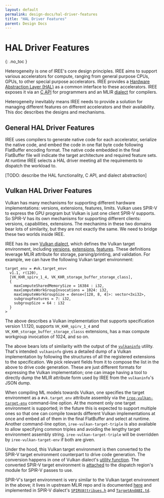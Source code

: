```yaml
---
layout: default
permalink: design-docs/hal-driver-features
title: "HAL Driver Features"
parent: Design Docs
---
```


# HAL Driver Features
{: .no_toc }

Heterogeneity is one of IREE's core design principles. IREE aims to support
various accelerators for compute, ranging from general purpose CPUs, GPUs, to
other special purpose accelerators. IREE provides a
[Hardware Abstraction Layer (HAL)][iree-hal] as a common interface to these
accelerators. IREE exposes it via an [C API][iree-hal-c-api] for programmers and
an MLIR [dialect][iree-hal-dialect] for compilers.

Heterogeneity inevitably means IREE needs to provide a solution for managing
different features on different accelerators and their availability. This doc
describes the designs and mechanisms.

## General HAL Driver Features

IREE uses compilers to generate native code for each accelerator, serialize the
native code, and embed the code in one flat byte code following FlatBuffer
encoding format. The native code embedded in the final FlatBuffer file will
indicate the target architecture and required feature sets. At runtime IREE
selects a HAL driver meeting all the requirements to dispatch the workload to.

[TODO: describe the HAL functionality, C API, and dialect abstraction]

## Vulkan HAL Driver Features

Vulkan has many mechanisms for supporting different hardware implementations:
versions, extensions, features, limits. Vulkan uses SPIR-V to express the GPU
program but Vulkan is just one client SPIR-V supports. So SPIR-V has its own
mechanisms for supporting different clients: versions, capabilities, extensions.
The mechanims in these two domains bear lots of similarity, but they are not
exactly the same. We need to bridge these two worlds inside IREE.

IREE has its own [Vulkan dialect][iree-vulkan-dialect], which defines the Vulkan
target environment, including [versions][iree-vulkan-base-td],
[extensions][iree-vulkan-base-td], [features][iree-vulkan-cap-td]. These
definitions leverage MLIR attribute for storage, parsing/printing, and
validation. For example, we can have the following Vulkan target environment:

```
target_env = #vk.target_env<
  v1.1, r(120),
  [VK_KHR_spirv_1_4, VK_KHR_storage_buffer_storage_class],
  {
    maxComputeSharedMemorySize = 16384 : i32,
    maxComputeWorkGroupInvocations = 1024: i32,
    maxComputeWorkGroupSize = dense<[128, 8, 4]>: vector<3xi32>,
    subgroupFeatures = 7: i32,
    subgroupSize = 64 : i32
  }
>
```

The above describes a Vulkan implementation that supports specification version
1.1.120, supports `VK_KHR_spirv_1_4` and `VK_KHR_storage_buffer_storage_classs`
extensions, has a max compute workgroup invocation of 1024, and so on.

The above bears lots of similarity with the output of the
[`vulkaninfo`][vulkaninfo] utility. That's intended: `vulkaninfo` gives a
detailed dump of a Vulkan implementation by following the structures of all the
registered extensions to the specification. We pick relevant fields from it to
compose the list in the above to drive code generation. These are just different
formats for expressing the Vulkan implementation; one can image having a tool to
directly dump the MLIR attribute form used by IREE from the `vulkaninfo`'s JSON
dump.

When compiling ML models towards Vulkan, one specifies the target environment as
a `#vk.target_env` attribute assembly via the
[`iree-vulkan-target-env`][iree-vulkan-target-env] command-line option. At the
moment only one target environment is supported; in the future this is expected
to support multiple ones so that one can compile towards different Vulkan
implementations at once and embed all of them in the final FlatBuffer and select
at runtime. Another command-line option, `iree-vulkan-target-triple` is also
available to allow specifying common triples and avoiding the lengthy target
environment assembly string. `iree-vulkan-target-triple` will be overridden by
`iree-vulkan-target-env` if both are given.

Under the hood, this Vulkan target environment is then converted to the SPIR-V
target environment counterpart to drive code generation. The conversion happens
in one of Vulkan dialect's [utility function][iree-vulkan-target-conv]. The
converted SPIR-V target environment is [attached][iree-spirv-target-attach] to
the dispatch region's module for SPIR-V passes to use.

SPIR-V's target environment is very similar to the Vulkan target environment in
the above; it lives in upstream MLIR repo and is documented
[here][mlir-spirv-target] and implemented in SPIR-V dialect's
[`SPIRVAttribues.h`][mlir-spirv-attr] and
[`TargetAndABI.td`][mlir-spirv-target-td].

[iree-hal]: https://github.com/google/iree/tree/main/iree/hal
[iree-hal-c-api]: https://github.com/google/iree/blob/main/iree/hal/api.h
[iree-hal-dialect]: https://google.github.io/iree/Dialects/HALDialect
[iree-vulkan-dialect]: https://github.com/google/iree/tree/main/iree/compiler/Dialect/Vulkan
[iree-vulkan-base-td]: https://github.com/google/iree/blob/main/iree/compiler/Dialect/Vulkan/IR/VulkanBase.td
[iree-vulkan-cap-td]: https://github.com/google/iree/blob/main/iree/compiler/Dialect/Vulkan/IR/VulkanAttributes.td
[iree-vulkan-target-env]: https://github.com/google/iree/blob/b4739d704de15029cd671e53e7d7e743f4ca2e35/iree/compiler/Dialect/HAL/Target/VulkanSPIRV/VulkanSPIRVTarget.cpp#L66-L70
[iree-vulkan-target-triple]: https://github.com/google/iree/blob/main/iree/compiler/Dialect/Vulkan/Utils/TargetEnvUtils.cpp
[iree-vulkan-target-conv]: https://github.com/google/iree/blob/b4739d704de15029cd671e53e7d7e743f4ca2e35/iree/compiler/Dialect/Vulkan/Utils/TargetEnvUtils.h#L29-L42
[iree-spirv-target-attach]: https://github.com/google/iree/blob/b4739d704de15029cd671e53e7d7e743f4ca2e35/iree/compiler/Dialect/HAL/Target/VulkanSPIRV/VulkanSPIRVTarget.cpp#L228-L240
[mlir-spirv-target]: https://mlir.llvm.org/docs/Dialects/SPIR-V/#target-environment
[mlir-spirv-attr]: https://github.com/llvm/llvm-project/blob/076305568cd6c7c02ceb9cfc35e1543153406d19/mlir/include/mlir/Dialect/SPIRV/SPIRVAttributes.h
[mlir-spirv-target-td]: https://github.com/llvm/llvm-project/blob/076305568cd6c7c02ceb9cfc35e1543153406d19/mlir/include/mlir/Dialect/SPIRV/TargetAndABI.td
[vulkaninfo]: https://vulkan.lunarg.com/doc/view/latest/linux/vulkaninfo.html